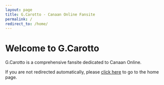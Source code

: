 ```yaml
---
layout: page
title: G.Carotto - Canaan Online Fansite
permalink: /
redirect_to: /home/
---
```


# Welcome to G.Carotto

G.Carotto is a comprehensive fansite dedicated to Canaan Online.

If you are not redirected automatically, please [click here](/home/) to go to the home page. 